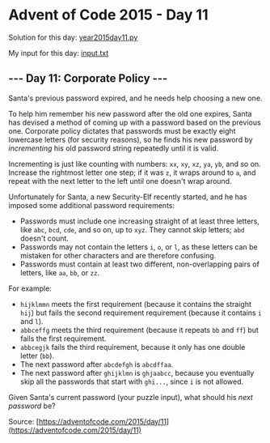 # Advent of Code 2015 - Day 11

Solution for this day: [year2015day11.py](year2015day11.py)

My input for this day: [input.txt](input.txt)

## \--- Day 11: Corporate Policy ---

Santa's previous password expired, and he needs help choosing a new one.

To help him remember his new password after the old one expires, Santa has
devised a method of coming up with a password based on the previous one.
Corporate policy dictates that passwords must be exactly eight lowercase
letters (for security reasons), so he finds his new password by _incrementing_
his old password string repeatedly until it is valid.

Incrementing is just like counting with numbers: `xx`, `xy`, `xz`, `ya`, `yb`,
and so on. Increase the rightmost letter one step; if it was `z`, it wraps
around to `a`, and repeat with the next letter to the left until one doesn't
wrap around.

Unfortunately for Santa, a new Security-Elf recently started, and he has
imposed some additional password requirements:

  * Passwords must include one increasing straight of at least three letters, like `abc`, `bcd`, `cde`, and so on, up to `xyz`. They cannot skip letters; `abd` doesn't count.
  * Passwords may not contain the letters `i`, `o`, or `l`, as these letters can be mistaken for other characters and are therefore confusing.
  * Passwords must contain at least two different, non-overlapping pairs of letters, like `aa`, `bb`, or `zz`.

For example:

  * `hijklmmn` meets the first requirement (because it contains the straight `hij`) but fails the second requirement requirement (because it contains `i` and `l`).
  * `abbceffg` meets the third requirement (because it repeats `bb` and `ff`) but fails the first requirement.
  * `abbcegjk` fails the third requirement, because it only has one double letter (`bb`).
  * The next password after `abcdefgh` is `abcdffaa`.
  * The next password after `ghijklmn` is `ghjaabcc`, because you eventually skip all the passwords that start with `ghi...`, since `i` is not allowed.

Given Santa's current password (your puzzle input), what should his _next
password_ be?



Source: [https://adventofcode.com/2015/day/11](https://adventofcode.com/2015/day/11)
